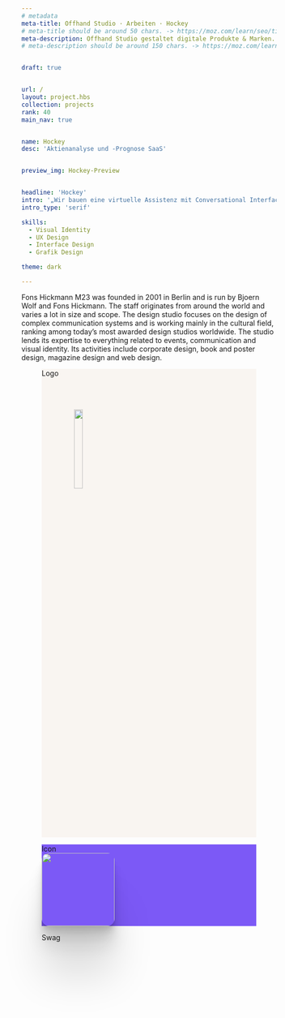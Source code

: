 ```yaml
---
# metadata
meta-title: Offhand Studio · Arbeiten · Hockey
# meta-title should be around 50 chars. -> https://moz.com/learn/seo/title-tag
meta-description: Offhand Studio gestaltet digitale Produkte & Marken. Wir sind Experten in Visual Identity Design, UX und UI Design.
# meta-description should be around 150 chars. -> https://moz.com/learn/seo/meta-description


draft: true


url: /
layout: project.hbs
collection: projects
rank: 40
main_nav: true


name: Hockey
desc: 'Aktienanalyse und -Prognose SaaS'


preview_img: Hockey-Preview


headline: 'Hockey'
intro: '„Wir bauen eine virtuelle Assistenz mit Conversational Interface — Hast Du Lust?”'
intro_type: 'serif'

skills:
  - Visual Identity
  - UX Design
  - Interface Design
  - Grafik Design

theme: dark

---
```




Fons Hickmann M23 was founded in 2001 in Berlin and is run by Bjoern Wolf and Fons Hickmann. The staff originates from around the world and varies a lot in size and scope.
The design studio focuses on the design of complex communication systems and is working mainly in the cultural field, ranking among today’s most awarded design studios worldwide.
The studio lends its expertise to everything related to events, communication and visual identity. Its activities include corporate design, book and poster design, magazine design and web design.


  <figure class="slide light" style="background-color:#F9F5F1;">
    <figcaption>Logo</figcaption>
    <img src="/assets/img/Hockey-Logo.svg" height="20%" style="margin:15%;">
  </figure>
    <figure class="slide" style="background-color:#7C59F6">
    <figcaption>
    Icon
    </figcaption>
    <img src="/assets/img/Hockey-App_store_1024_1x.png" style="width:15vw;height:auto;border-radius:10%;
    box-shadow:
  0 2.8px 2.2px rgba(0, 0, 0, 0.034),
  0 6.7px 5.3px rgba(0, 0, 0, 0.048),
  0 12.5px 10px rgba(0, 0, 0, 0.06),
  0 22.3px 17.9px rgba(0, 0, 0, 0.072),
  0 41.8px 33.4px rgba(0, 0, 0, 0.086),
  0 100px 80px rgba(0, 0, 0, 0.12);"/>
  </figure>

  <figure class="slide light" style="background-image:url('/assets/img/Hockey-Bin.jpg')">
    <figcaption>
    Swag
    </figcaption>
  </figure>
